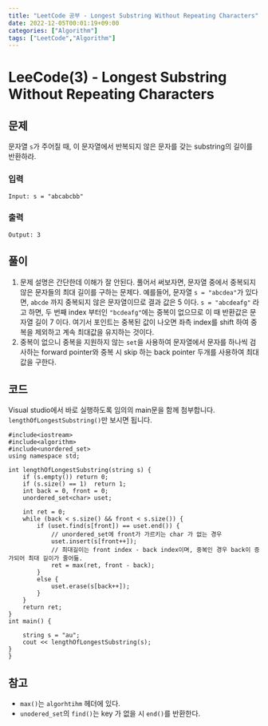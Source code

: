```yaml
---
title: "LeetCode 공부 - Longest Substring Without Repeating Characters"
date: 2022-12-05T00:01:19+09:00
categories: ["Algorithm"]
tags: ["LeetCode","Algorithm"]
---
```


# LeeCode(3) - Longest Substring Without Repeating Characters

## 문제
문자열 `s`가 주어질 때, 이 문자열에서 반복되지 않은 문자를 갖는 substring의 길이를 반환하라.

### 입력
```
Input: s = "abcabcbb"
```

### 출력
```
Output: 3
```

## 풀이
1. 문제 설명은 간단한데 이해가 잘 안된다. 풀어서 써보자면, 문자열 중에서 중복되지 않은 문자들의 최대 길이를 구하는 문제다. 예를들어, 문자열 `s = "abcdea"`가 있다면, `abcde` 까지 중복되지 않은 문자열이므로 결과 값은 5 이다. `s = "abcdeafg"` 라고 하면, 두 번째 index 부터인 `"bcdeafg"`에는 중복이 없으므로 이 때 반환값은 문자열 길이 7 이다. 여기서 포인트는 중복된 값이 나오면 좌측 index를 shift 하여 중복을 제외하고 계속 최대값을 유지하는 것이다.
2. 중복이 없으니 중복을 지원하지 않는 `set`을 사용하여 문자열에서 문자를 하나씩 검사하는 forward pointer와 중복 시 skip 하는 back pointer 두개를 사용하여 최대값을 구한다.

## 코드
Visual studio에서 바로 실행하도록 임의의 main문을 함께 첨부합니다. `lengthOfLongestSubstring()`만 보시면 됩니다.
```
#include<iostream>
#include<algorithm>
#include<unordered_set>
using namespace std;

int lengthOfLongestSubstring(string s) {
    if (s.empty()) return 0;
    if (s.size() == 1)  return 1;
    int back = 0, front = 0;
    unordered_set<char> uset;

    int ret = 0;
    while (back < s.size() && front < s.size()) {
        if (uset.find(s[front]) == uset.end()) {
            // unordered_set에 front가 가르키는 char 가 없는 경우
            uset.insert(s[front++]);
            // 최대길이는 front index - back index이며, 중복인 경우 back이 증가되어 최대 길이가 줄어듦.
            ret = max(ret, front - back);
        }
        else {
            uset.erase(s[back++]);
        }
    }
    return ret;
}
int main() {
    
    string s = "au";
    cout << lengthOfLongestSubstring(s);
}
}
```

## 참고
- `max()`는 `algorhtihm` 헤더에 있다.
- `unodered_set`의 `find()`는 key 가 없을 시 `end()`를 반환한다.